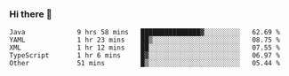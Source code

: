 ### Hi there 👋

<!--
**urzz/urzz** is a ✨ _special_ ✨ repository because its `README.md` (this file) appears on your GitHub profile.

Here are some ideas to get you started:

- 🔭 I’m currently working on ...
- 🌱 I’m currently learning ...
- 👯 I’m looking to collaborate on ...
- 🤔 I’m looking for help with ...
- 💬 Ask me about ...
- 📫 How to reach me: ...
- 😄 Pronouns: ...
- ⚡ Fun fact: ...
-->

<!--START_SECTION:waka-->

```text
Java             9 hrs 58 mins   ███████████████▓░░░░░░░░░   62.69 %
YAML             1 hr 23 mins    ██▒░░░░░░░░░░░░░░░░░░░░░░   08.75 %
XML              1 hr 12 mins    ██░░░░░░░░░░░░░░░░░░░░░░░   07.55 %
TypeScript       1 hr 6 mins     █▓░░░░░░░░░░░░░░░░░░░░░░░   06.97 %
Other            51 mins         █▒░░░░░░░░░░░░░░░░░░░░░░░   05.44 %
```

<!--END_SECTION:waka-->
